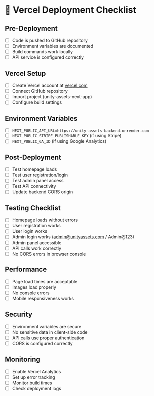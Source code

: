 # 🚀 Vercel Deployment Checklist

## Pre-Deployment
- [ ] Code is pushed to GitHub repository
- [ ] Environment variables are documented
- [ ] Build commands work locally
- [ ] API service is configured correctly

## Vercel Setup
- [ ] Create Vercel account at [vercel.com](https://vercel.com)
- [ ] Connect GitHub repository
- [ ] Import project (unity-assets-next-app)
- [ ] Configure build settings

## Environment Variables
- [ ] `NEXT_PUBLIC_API_URL=https://unity-assets-backend.onrender.com`
- [ ] `NEXT_PUBLIC_STRIPE_PUBLISHABLE_KEY` (if using Stripe)
- [ ] `NEXT_PUBLIC_GA_ID` (if using Google Analytics)

## Post-Deployment
- [ ] Test homepage loads
- [ ] Test user registration/login
- [ ] Test admin panel access
- [ ] Test API connectivity
- [ ] Update backend CORS origin

## Testing Checklist
- [ ] Homepage loads without errors
- [ ] User registration works
- [ ] User login works
- [ ] Admin login works (admin@unityassets.com / Admin@123)
- [ ] Admin panel accessible
- [ ] API calls work correctly
- [ ] No CORS errors in browser console

## Performance
- [ ] Page load times are acceptable
- [ ] Images load properly
- [ ] No console errors
- [ ] Mobile responsiveness works

## Security
- [ ] Environment variables are secure
- [ ] No sensitive data in client-side code
- [ ] API calls use proper authentication
- [ ] CORS is configured correctly

## Monitoring
- [ ] Enable Vercel Analytics
- [ ] Set up error tracking
- [ ] Monitor build times
- [ ] Check deployment logs 